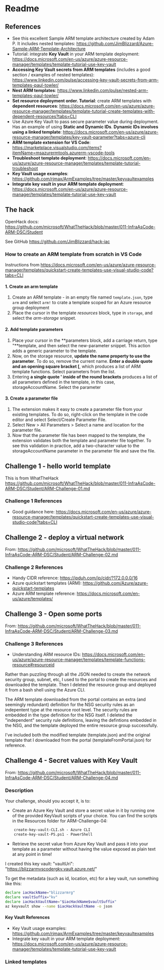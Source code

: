 # Readme

## References

- See this excellent Sample ARM template architecture created by Adam P. It includes nested templates: <https://github.com/JimBlizzard/Azure-Sample-ARM-Template-Architecture>
- Tutorial: integrate **Key Vault** in your ARM template deployment: <https://docs.microsoft.com/en-us/azure/azure-resource-manager/templates/template-tutorial-use-key-vault>
- **Accessing Key Vault secrets from ARM templates** (includes a good section / examples of nested templates): <https://www.linkedin.com/pulse/accessing-key-vault-secrets-from-arm-templates-paul-towler/>
- **Nest ARM templates**: <https://www.linkedin.com/pulse/nested-arm-templates-paul-towler/>
- **Set resource deployment order. Tutorial**: create ARM templates with **dependent resources**: <https://docs.microsoft.com/en-us/azure/azure-resource-manager/templates/template-tutorial-create-templates-with-dependent-resources?tabs=CLI>
- Use Azure Key Vault to pass secure parameter value during deployment. Has an example of using **Static and Dynamic IDs**. **Dynamic IDs involves using a linked template**: <https://docs.microsoft.com/en-us/azure/azure-resource-manager/templates/key-vault-parameter?tabs=azure-cli>
- **ARM template extension for VS Code**: <https://marketplace.visualstudio.com/items?itemName=msazurermtools.azurerm-vscode-tools>
- **Troubleshoot template deployment**: <https://docs.microsoft.com/en-us/azure/azure-resource-manager/templates/template-tutorial-troubleshoot>
- **Key Vault usage examples**: <https://github.com/rjmax/ArmExamples/tree/master/keyvaultexamples>
- **Integrate key vault in your ARM template deployment**: <https://docs.microsoft.com/en-us/azure/azure-resource-manager/templates/template-tutorial-use-key-vault>

## The hack

OpenHack docs: <https://github.com/microsoft/WhatTheHack/blob/master/011-InfraAsCode-ARM-DSC/Student>

See GitHub <https://github.com/JimBlizzard/hack-iac>

### How to create an ARM template from scratch in VS Code

Instructions from <https://docs.microsoft.com/en-us/azure/azure-resource-manager/templates/quickstart-create-templates-use-visual-studio-code?tabs=CLI>

#### 1. Create an arm template

1. Create an ARM template - in an empty file named ```template.json```, type ```arm``` and select ```arm!``` to crate a template scoped for an Azure resource group deployment
1. Place the cursor in the template *resources* block, type in ```storage```, and select the *arm-storage* snippet.

#### 2. Add template parameters

1. Place your cursor in the **parameters block, add a carriage return, type "**template, and then select the new-parameter snippet. This action adds a generic parameter to the template.
1. Now, on the storage resource, **update the name property to use the parameter**. To do so, remove the current name. **Enter a double quote and an opening square bracket [**, which produces a list of ARM template functions. Select parameters from the list.
1. Entering **a single quote ' inside of the round brackets** produces a list of all parameters defined in the template, in this case, storageAccountName. Select the parameter

#### 3. Create a parameter file

1. The extension makes it easy to create a parameter file from your existing templates. To do so, right-click on the template in the code editor and select Select/Create Parameter File.
1. Select New > All Parameters > Select a name and location for the parameter file.
1. Now that the parameter file has been mapped to the template, the extension validates both the template and parameter file together. To see this validation in practice, add a two-character value to the storageAccountName parameter in the parameter file and save the file.

## Challenge 1 - hello world template

This is from WhatTheHack <https://github.com/microsoft/WhatTheHack/blob/master/011-InfraAsCode-ARM-DSC/Student/ARM-Challenge-01.md>

### Challenge 1 References

- Good guidance here: <https://docs.microsoft.com/en-us/azure/azure-resource-manager/templates/quickstart-create-templates-use-visual-studio-code?tabs=CLI>

## Challenge 2 - deploy a virtual network

From: <https://github.com/microsoft/WhatTheHack/blob/master/011-InfraAsCode-ARM-DSC/Student/ARM-Challenge-02.md>

### Challenge 2 References

- Handy CIDR reference: <https://ipduh.com/ip/cidr/?172.0.0.0/16>
- Azure quickstart templates (ARM): <https://github.com/Azure/azure-quickstart-templates>
- Azure ARM template reference: <https://docs.microsoft.com/en-us/azure/templates/>

## Challenge 3 - Open some ports

From: <https://github.com/microsoft/WhatTheHack/blob/master/011-InfraAsCode-ARM-DSC/Student/ARM-Challenge-03.md>

### Challenge 3 References

- Understanding ARM resource IDs: <https://docs.microsoft.com/en-us/azure/azure-resource-manager/templates/template-functions-resource#resourceid>

Rather than puzzling through all the JSON needed to create the network security group, subnet, etc, I used to the portal to create the resources and downloaded the template. Then I deleted the resource group and deployed it from a bash shell using the Azure CLI.

The ARM template downloaded from the portal contains an extra (and seemingly redundant) definition for the NSG security rules as an indepentent type at the resource root level. The security rules are embedded in the type definition for the NSG itself. I deleted the "independent" security rule definitions, leaving the defintions embedded in the NSG, and the template deployed the entire resource group successfully.

I've included both the modified template (template.json) and the original template that I downloaded from the portal (templateFromPortal.json) for reference.

## Challenge 4 - Secret values with Key Vault

From: <https://github.com/microsoft/WhatTheHack/blob/master/011-InfraAsCode-ARM-DSC/Student/ARM-Challenge-04.md>

### Description

Your challenge, should you accept it, is to:

- Create an Azure Key Vault and store a secret value in it by running one of the provided KeyVault scripts of your choice. You can find the scripts in the Resources folder for ARM-Challenge-04:

```txt
    create-key-vault-CLI.sh - Azure CLI
    create-key-vault-PS.ps1 - PowerShell
```

- Retrieve the secret value from Azure Key Vault and pass it into your template as a parameter without having the value exposed as plain text at any point in time!

I created this key vault: "vaultUri": "https://blizzarmvscodergkv.vault.azure.net/"

To get the metadata (such as id, location, etc) for a key vault, run something like this:

```bash
declare iacHackName="blizzarmrg"
declare vaultSuffix="kv"
declare iacHackVaultName="$iacHackName$vaultSuffix"
az keyvault show --name $iacHackVaultName -o json
```

#### Key Vault References

- Key Vault usage examples: <https://github.com/rjmax/ArmExamples/tree/master/keyvaultexamples>
- Integrate key vault in your ARM template deployment: <https://docs.microsoft.com/en-us/azure/azure-resource-manager/templates/template-tutorial-use-key-vault>

### Linked templates

```bash az cli

```
